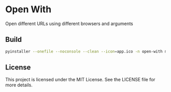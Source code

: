 # Open With
Open different URLs using different browsers and arguments

## Build
```bash
pyinstaller --onefile --noconsole --clean --icon=app.ico -n open-with main.py
```

## License
This project is licensed under the MIT License. See the LICENSE file for more details.
